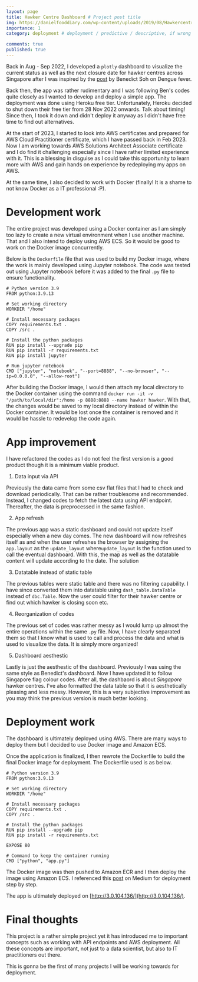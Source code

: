 ```yaml
---
layout: page
title: Hawker Centre Dashboard # Project post title
img: https://danielfooddiary.com/wp-content/uploads/2019/08/Hawkercentre-scaled.jpg 
importance: 1
category: deployment # deployment / predictive / descriptive, if wrong category, the post won't be posted

comments: true
published: true
---
```


Back in Aug - Sep 2022, I developed a `plotly` dashboard to visualize the current status as well as the next closure date for hawker centres across Singapore after I was inspired by the [post](https://towardsdatascience.com/creating-a-web-application-to-analyse-dengue-cases-1be4a708a533) by Benedict Soh on Dengue fever. 

Back then, the app was rather rudimentary and I was following Ben's codes quite closely as I wanted to develop and deploy a simple app. The deployment was done using Heroku free tier. Unfortunately, Heroku decided to shut down their free tier from 28 Nov 2022 onwards. Talk about timing! Since then, I took it down and didn't deploy it anyway as I didn't have free time to find out alternatives.  

At the start of 2023, I started to look into AWS certificates and prepared for AWS Cloud Practitioner certificate, which I have passed back in Feb 2023. Now I am working towards AWS Solutions Architect Associate certificate and I do find it challenging especially since I have rather limited experience with it. This is a blessing in disguise as I could take this opportunity to learn more with AWS and gain hands on experience by redeploying my apps on AWS. 

At the same time, I also decided to work with Docker (finally! It is a shame to not know Docker as a IT professional :P).  

# Development work
The entire project was developed using a Docker container as I am simply too lazy to create a new virtual environment when I use another machine. That and I also intend to deploy using AWS ECS. So it would be good to work on the Docker image concurrently.

Below is the `Dockerfile` file that was used to build my Docker image, where the work is mainly developed using Jupyter notebook. The code was tested out using Jupyter notebook before it was added to the final `.py` file to ensure functionality. 

~~~
# Python version 3.9
FROM python:3.9.13

# Set working directory
WORKDIR "/home"

# Install necessary packages
COPY requirements.txt .
COPY /src .

# Install the python packages 
RUN pip install --upgrade pip
RUN pip install -r requirements.txt
RUN pip install jupyter

# Run jupyter notebook
CMD ["jupyter", "notebook", "--port=8888", "--no-browser", "--ip=0.0.0.0", "--allow-root"]
~~~

After building the Docker image, I would then attach my local directory to the Docker container using the command `docker run -it -v "/path/to/local/dir":/home -p 8888:8888 --name hawker hawker`. With that, the changes would be saved to my local directory instead of within the Docker container. It would be lost once the container is removed and it would be hassle to redevelop the code again.

# App improvement
I have refactored the codes as I do not feel the first version is a good product though it is a minimum viable product. 

1. Data input via API

Previously the data came from some csv flat files that I had to check and download periodically. That can be rather troublesome and recommended. Instead, I changed codes to fetch the latest data using API endpoint. Thereafter, the data is preprocessed in the same fashion.

2. App refresh

The previous app was a static dashboard and could not update itself especially when a new day comes. The new dashboard will now refreshes itself as and when the user refreshes the browser by assigning the `app.layout` as the `update_layout` where`update_layout` is the function used to call the eventual dashboard. With this, the map as well as the datatable content will update according to the date. The solution

3. Datatable instead of static table

The previous tables were static table and there was no filtering capability. I have since converted them into datatable using `dash_table.DataTable` instead of `dbc.Table`. Now the user could filter for their hawker centre or find out which hawker is closing soon etc.

4. Reorganization of codes

The previous set of codes was rather messy as I would lump up almost the entire operations within the same `.py` file. Now, I have clearly separated them so that I know what is used to call and process the data and what is used to visualize the data. It is simply more organized!

5. Dashboard aesthestic

Lastly is just the aesthestic of the dashboard. Previously I was using the same style as Benedict's dashboard. Now I have updated it to follow Singapore flag colour codes. After all, the dashbaord is about *Singapore* hawker centres. I've also formatted the data table so that it is aesthetically pleasing and less messy. However, this is a very subjective improvement as you may think the previous version is much better looking.


# Deployment work
The dashboard is ultimately deployed using AWS. There are many ways to deploy them but I decided to use Docker image and Amazon ECS. 

Once the application is finalized, I then rewrote the Dockerfile to build the final Docker image for deployment. The Dockerfile used is as below. 

~~~
# Python version 3.9
FROM python:3.9.13

# Set working directory
WORKDIR "/home"

# Install necessary packages
COPY requirements.txt .
COPY /src .

# Install the python packages 
RUN pip install --upgrade pip
RUN pip install -r requirements.txt

EXPOSE 80

# Command to keep the container running
CMD ["python", "app.py"]
~~~

The Docker image was then pushed to Amazon ECR and I then deploy the image using Amazon ECS. I referenced this [post](https://towardsdatascience.com/how-to-use-docker-to-deploy-a-dashboard-app-on-aws-8df5fb322708) on Medium for deployment step by step.

The app is ultimately deployed on [http://3.0.104.136/](http://3.0.104.136/). 


# Final thoughts
This project is a rather simple project yet it has introduced me to important concepts such as working with API endpoints and AWS deployment. All these concepts are important, not just to a data scientist, but also to IT practitioners out there. 

This is gonna be the first of many projects I will be working towards for deployment.
